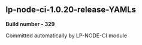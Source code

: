 ## lp-node-ci-1.0.20-release-YAMLs

**Build number - 329**

 Committed automatically by LP-NODE-CI module